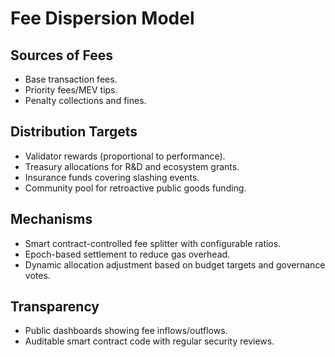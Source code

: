 # Fee Dispersion Model

## Sources of Fees
- Base transaction fees.
- Priority fees/MEV tips.
- Penalty collections and fines.

## Distribution Targets
- Validator rewards (proportional to performance).
- Treasury allocations for R&D and ecosystem grants.
- Insurance funds covering slashing events.
- Community pool for retroactive public goods funding.

## Mechanisms
- Smart contract-controlled fee splitter with configurable ratios.
- Epoch-based settlement to reduce gas overhead.
- Dynamic allocation adjustment based on budget targets and governance votes.

## Transparency
- Public dashboards showing fee inflows/outflows.
- Auditable smart contract code with regular security reviews.
